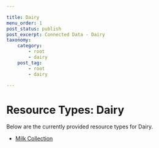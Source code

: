 ```yaml
---

title: Dairy
menu_order: 1
post_status: publish
post_excerpt: Connected Data - Dairy
taxonomy:
    category:
        - root
        - dairy
    post_tag:
        - root
        - dairy

---
```


# Resource Types: Dairy

Below are the currently provided resource types for Dairy.

- [Milk Collection](/resource-types/dairy/milk-collection.md)
